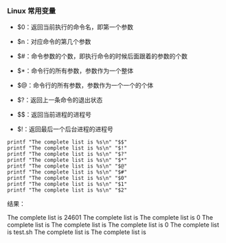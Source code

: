 ### Linux 常用变量

* $0：返回当前执行的命令名，即第一个参数
* $n：对应命令的第几个参数
* $#：命令参数的个数，即执行命令的时候后面跟着的参数的个数
* $*：命令行的所有参数，参数作为一个整体
* $@：命令行的所有参数，参数作为一个一个的个体
* $?：返回上一条命令的退出状态
* $$：返回当前进程的进程号

* $!：返回最后一个后台进程的进程号

~~~shell
printf "The complete list is %s\n" "$$"
printf "The complete list is %s\n" "$!"
printf "The complete list is %s\n" "$?"
printf "The complete list is %s\n" "$*"
printf "The complete list is %s\n" "$@"
printf "The complete list is %s\n" "$#"
printf "The complete list is %s\n" "$0"
printf "The complete list is %s\n" "$1"
printf "The complete list is %s\n" "$2"
~~~

结果：

The complete list is 24601
The complete list is 
The complete list is 0
The complete list is 
The complete list is 
The complete list is 0
The complete list is test.sh
The complete list is 
The complete list is 

